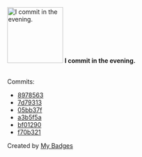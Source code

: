 <img src="https://my-badges.github.io/my-badges/evening-commits.png" alt="I commit in the evening." title="I commit in the evening." width="128">
<strong>I commit in the evening.</strong>
<br><br>

Commits:

- <a href="https://github.com/antonmedv/fx/commit/8978563a12e3f3ed52e1af9a22a1e28e5fed4451">8978563</a>
- <a href="https://github.com/antonmedv/fx/commit/7d793134d760e9c48ed40e6e9d0fe0436ce78cd1">7d79313</a>
- <a href="https://github.com/antonmedv/fx/commit/05bb37fd1afbe12cc6a024124281f26fcaed5d36">05bb37f</a>
- <a href="https://github.com/antonmedv/fx/commit/a3b5f5ac7c4a81ebb16f07bc9561659877291d18">a3b5f5a</a>
- <a href="https://github.com/antonmedv/fx/commit/bf01290c3d4f4c370f4214720dfed9e4a6db755a">bf01290</a>
- <a href="https://github.com/antonmedv/fx/commit/f70b3211e4ebf5c4f6e904a562f94a691493ef4c">f70b321</a>


Created by <a href="https://github.com/my-badges/my-badges">My Badges</a>